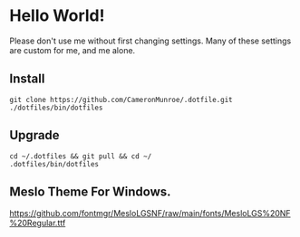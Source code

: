 # Hello World!

Please don't use me without first changing settings. Many of these settings are custom for me, and me alone. 

## Install 

```
git clone https://github.com/CameronMunroe/.dotfile.git
./dotfiles/bin/dotfiles
```

## Upgrade

```
cd ~/.dotfiles && git pull && cd ~/
.dotfiles/bin/dotfiles
```

## Meslo Theme For Windows.

https://github.com/fontmgr/MesloLGSNF/raw/main/fonts/MesloLGS%20NF%20Regular.ttf
